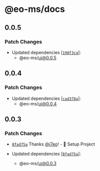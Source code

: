 # @eo-ms/docs

## 0.0.5

### Patch Changes

- Updated dependencies [[`198f3ca`](https://github.com/eopol/eo-monorepo-starter/commit/198f3ca776bc798c162ac8556f56045dac27c129)]:
  - @eo-ms/ui@0.0.5

## 0.0.4

### Patch Changes

- Updated dependencies [[`cad378a`](https://github.com/eopol/eo-monorepo-starter/commit/cad378a6270dcb6ee452538d7f93480e7f84e107)]:
  - @eo-ms/ui@0.0.4

## 0.0.3

### Patch Changes

- [`8fad75a`](https://github.com/eopol/eo-monorepo-starter/commit/8fad75a61df297fbe47146397b7c07084ac43b08) Thanks [@i7eo](https://github.com/i7eo)! - 🚀 Setup Project

- Updated dependencies [[`8fad75a`](https://github.com/eopol/eo-monorepo-starter/commit/8fad75a61df297fbe47146397b7c07084ac43b08)]:
  - @eo-ms/ui@0.0.3

